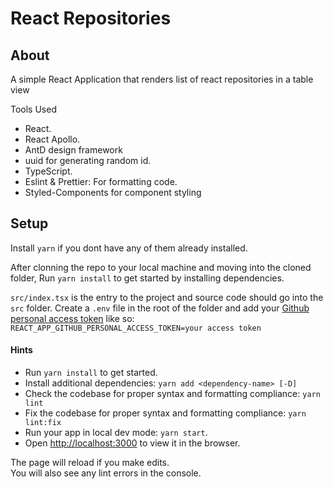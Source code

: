 # React Repositories

## About

A simple React Application that renders list of react repositories in a table view

Tools Used

- React.
- React Apollo.
- AntD design framework 
- uuid for generating random id.
- TypeScript.
- Eslint & Prettier: For formatting code.
- Styled-Components for component styling

## Setup

Install `yarn` if you dont have any of them already installed.

After clonning the repo to your local machine and moving into the cloned folder, Run `yarn install` to get started by installing dependencies. 

`src/index.tsx` is the entry to the project and source code should go into the `src` folder.
Create a `.env` file in the root of the folder and add your [Github personal access token](https://docs.github.com/en/free-pro-team@latest/github/authenticating-to-github/creating-a-personal-access-token) like so: `REACT_APP_GITHUB_PERSONAL_ACCESS_TOKEN=your access token`



#### Hints

- Run `yarn install` to get started.
- Install additional dependencies: `yarn add <dependency-name> [-D]`
- Check the codebase for proper syntax and formatting compliance: `yarn lint`
- Fix the codebase for proper syntax and formatting compliance: `yarn lint:fix`
- Run your app in local dev mode: `yarn start`.
- Open [http://localhost:3000](http://localhost:3000) to view it in the browser.

The page will reload if you make edits.\
You will also see any lint errors in the console.

